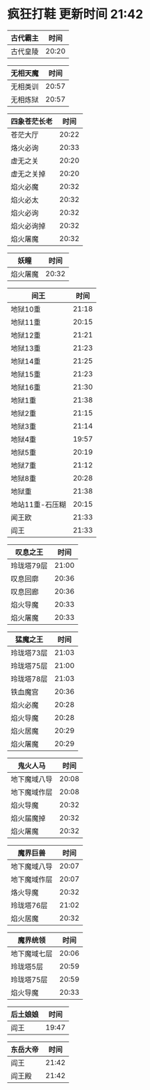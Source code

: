 # 疯狂打鞋 更新时间 21:42

| 古代霸主   | 时间    |
|--------|-------|
| 古代皇陵 | 20:20 |

| 无相天魔   | 时间    |
|--------|-------|
| 无相类训 | 20:57 |
| 无相炼狱 | 20:57 |

| 四象苍茫长老   | 时间    |
|--------|-------|
| 苍茫大厅 | 20:22 |
| 烙火必询 | 20:33 |
| 虚无之关 | 20:20 |
| 虚无之关掉 | 20:20 |
| 焰火必魔 | 20:32 |
| 焰火必太 | 20:32 |
| 焰火必询 | 20:32 |
| 焰火必询掉 | 20:32 |
| 焰火屠魔 | 20:32 |

| 妖瞳   | 时间    |
|--------|-------|
| 焰火屠魔 | 20:32 |

| 间王   | 时间    |
|--------|-------|
| 地狱10重 | 21:18 |
| 地狱11重 | 20:15 |
| 地狱12重 | 21:21 |
| 地狱13重 | 21:23 |
| 地狱14重 | 21:25 |
| 地狱15重 | 21:23 |
| 地狱16重 | 21:30 |
| 地狱1重 | 21:38 |
| 地狱2重 | 21:15 |
| 地狱3重 | 21:14 |
| 地狱4重 | 19:57 |
| 地狱5重 | 20:19 |
| 地狱7重 | 21:12 |
| 地狱8重 | 20:28 |
| 地狱重 | 21:38 |
| 地站11重-石压糊 | 20:15 |
| 闻王欧 | 21:33 |
| 阎王 | 21:33 |

| 叹息之王   | 时间    |
|--------|-------|
| 玲珑塔79层 | 21:00 |
| 叹息回廓 | 20:36 |
| 叹息回廊 | 20:36 |
| 焰火导魔 | 20:33 |
| 焰火屠魔 | 20:33 |

| 猛魔之王   | 时间    |
|--------|-------|
| 玲珑塔73层 | 21:03 |
| 玲珑塔75层 | 21:00 |
| 玲珑塔78层 | 21:03 |
| 铁血魔宫 | 20:36 |
| 焰火必魔 | 20:28 |
| 焰火导魔 | 20:28 |
| 焰火居魔 | 20:29 |
| 焰火屠魔 | 20:29 |

| 鬼火人马   | 时间    |
|--------|-------|
| 地下魔域八导 | 20:08 |
| 地下魔域作层 | 20:08 |
| 焰火导魔 | 20:32 |
| 焰火届魔掉 | 20:32 |
| 焰火屠魔 | 20:32 |

| 魔界巨兽   | 时间    |
|--------|-------|
| 地下魔域八导 | 20:07 |
| 地下魔域作层 | 20:07 |
| 烙火导魔 | 20:32 |
| 玲珑塔76层 | 21:02 |
| 焰火居魔 | 20:32 |

| 魔界统领   | 时间    |
|--------|-------|
| 地下魔域七层 | 20:06 |
| 玲珑塔5层 | 20:59 |
| 玲珑塔75层 | 20:59 |
| 焰火导魔 | 20:33 |

| 后土娘娘   | 时间    |
|--------|-------|
| 阎王 | 19:47 |

| 东岳大帝   | 时间    |
|--------|-------|
| 阎王 | 21:42 |
| 阎王殿 | 21:42 |